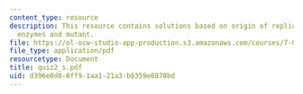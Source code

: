 ```yaml
---
content_type: resource
description: This resource contains solutions based on origin of replication, sevenohwunforin,
  enzymes and mutant.
file: https://ol-ocw-studio-app-production.s3.amazonaws.com/courses/7-014-introductory-biology-spring-2005/d396e0d08ff91aa121a3b8359e0878bd_quiz2_s.pdf
file_type: application/pdf
resourcetype: Document
title: quiz2_s.pdf
uid: d396e0d0-8ff9-1aa1-21a3-b8359e0878bd
---
```

